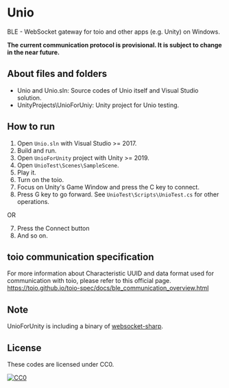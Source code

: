 # Unio

BLE - WebSocket gateway for toio and other apps (e.g. Unity) on Windows.

**The current communication protocol is provisional. It is subject to change in the near future.**

## About files and folders

* Unio and Unio.sln: Source codes of Unio itself and Visual Studio solution.
* UnityProjects\UnioForUniy: Unity project for Unio testing.

## How to run

1. Open `Unio.sln` with Visual Studio >= 2017.
2. Build and run.
3. Open `UnioForUnity` project with Unity >= 2019.
4. Open `UnioTest\Scenes\SampleScene`.
5. Play it.
6. Turn on the toio.
7. Focus on Unity's Game Window and press the C key to connect.
8. Press G key to go forward.
   See `UnioTest\Scripts\UnioTest.cs` for other operations.

OR

7. Press the Connect button
8. And so on.

## toio communication specification

For more information about Characteristic UUID and data format used for communication with toio, please refer to this official page.
https://toio.github.io/toio-spec/docs/ble_communication_overview.html

## Note

UnioForUnity is including a binary of [websocket-sharp](https://github.com/sta/websocket-sharp).

## License

These codes are licensed under CC0.

[![CC0](http://i.creativecommons.org/p/zero/1.0/88x31.png "CC0")](http://creativecommons.org/publicdomain/zero/1.0/deed)